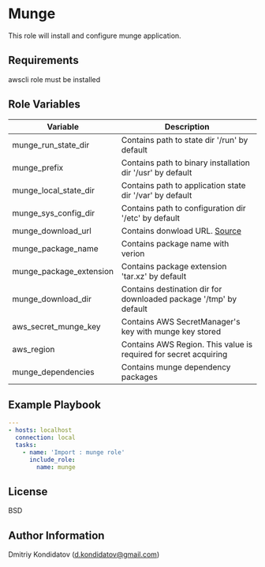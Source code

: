 Munge
=========

This role will install and configure munge application.

Requirements
------------

awscli role must be installed

Role Variables
--------------
|Variable|Description|
|---|---|
|munge_run_state_dir|Contains path to state dir '/run' by default |
|munge_prefix|Contains path to binary installation dir '/usr' by default |
|munge_local_state_dir|Contains path to application state dir '/var' by default |
|munge_sys_config_dir|Contains path to configuration dir '/etc' by default |
|munge_download_url|Contains donwload URL. [Source](https://github.com/dun/munge/releases/latest) |
|munge_package_name|Contains package name with verion |
|munge_package_extension|Contains package extension 'tar.xz' by default |
|munge_download_dir|Contains destination dir for downloaded package '/tmp' by default |
|aws_secret_munge_key|Contains AWS SecretManager's key with munge key stored |
|aws_region|Contains AWS Region. This value is required for secret acquiring |
|munge_dependencies|Contains munge dependency packages|

Example Playbook
----------------

```yaml
---
- hosts: localhost
  connection: local
  tasks:
    - name: 'Import : munge role'
      include_role: 
        name: munge
```

License
-------

BSD

Author Information
------------------

Dmitriy Kondidatov (d.kondidatov@gmail.com)
